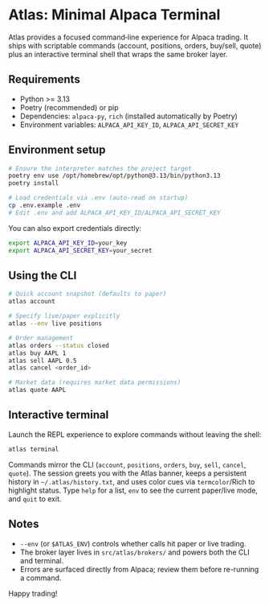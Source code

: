 # Atlas: Minimal Alpaca Terminal

Atlas provides a focused command‑line experience for Alpaca trading. It ships with
scriptable commands (account, positions, orders, buy/sell, quote) plus an
interactive terminal shell that wraps the same broker layer.

## Requirements
- Python >= 3.13
- Poetry (recommended) or pip
- Dependencies: `alpaca-py`, `rich` (installed automatically by Poetry)
- Environment variables: `ALPACA_API_KEY_ID`, `ALPACA_API_SECRET_KEY`

## Environment setup
```bash
# Ensure the interpreter matches the project target
poetry env use /opt/homebrew/opt/python@3.13/bin/python3.13
poetry install

# Load credentials via .env (auto-read on startup)
cp .env.example .env
# Edit .env and add ALPACA_API_KEY_ID/ALPACA_API_SECRET_KEY
```

You can also export credentials directly:
```bash
export ALPACA_API_KEY_ID=your_key
export ALPACA_API_SECRET_KEY=your_secret
```

## Using the CLI
```bash
# Quick account snapshot (defaults to paper)
atlas account

# Specify live/paper explicitly
atlas --env live positions

# Order management
atlas orders --status closed
atlas buy AAPL 1
atlas sell AAPL 0.5
atlas cancel <order_id>

# Market data (requires market data permissions)
atlas quote AAPL
```

## Interactive terminal
Launch the REPL experience to explore commands without leaving the shell:
```bash
atlas terminal
```
Commands mirror the CLI (`account`, `positions`, `orders`, `buy`, `sell`,
`cancel`, `quote`). The session greets you with the Atlas banner, keeps a
persistent history in `~/.atlas/history.txt`, and uses color cues via
`termcolor`/Rich to highlight status. Type `help` for a list, `env` to see the
current paper/live mode, and `quit` to exit.

## Notes
- `--env` (or `$ATLAS_ENV`) controls whether calls hit paper or live trading.
- The broker layer lives in `src/atlas/brokers/` and powers both the CLI and
  terminal.
- Errors are surfaced directly from Alpaca; review them before re-running a
  command.

Happy trading!
